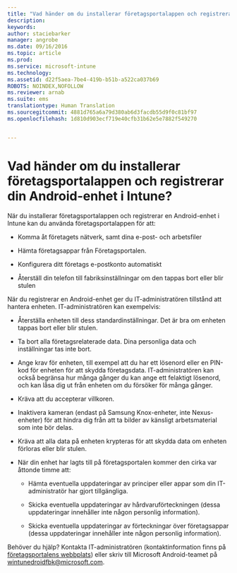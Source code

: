 ```yaml
---
title: "Vad händer om du installerar företagsportalappen och registrerar din Android-enhet i Intune? Microsoft Intune"
description: 
keywords: 
author: staciebarker
manager: angrobe
ms.date: 09/16/2016
ms.topic: article
ms.prod: 
ms.service: microsoft-intune
ms.technology: 
ms.assetid: d22f5aea-7be4-419b-b51b-a522ca037b69
ROBOTS: NOINDEX,NOFOLLOW
ms.reviewer: arnab
ms.suite: ems
translationtype: Human Translation
ms.sourcegitcommit: 4881d765a6a79d380ab6d3facdb55d9f0c81bf97
ms.openlocfilehash: 1d810d903ecf719e40cfb31b62e5e7882f549270


---
```



# Vad händer om du installerar företagsportalappen och registrerar din Android-enhet i Intune?

När du installerar företagsportalappen och registrerar en Android-enhet i Intune kan du använda företagsportalappen för att:

-   Komma åt företagets nätverk, samt dina e-post- och arbetsfiler

-   Hämta företagsappar från Företagsportalen.

-   Konfigurera ditt företags e-postkonto automatiskt

-   Återställ din telefon till fabriksinställningar om den tappas bort eller blir stulen

När du registrerar en Android-enhet ger du IT-administratören tillstånd att hantera enheten. IT-administratören kan exempelvis:

-   Återställa enheten till dess standardinställningar. Det är bra om enheten tappas bort eller blir stulen.

-   Ta bort alla företagsrelaterade data. Dina personliga data och inställningar tas inte bort.

-   Ange krav för enheten, till exempel att du har ett lösenord eller en PIN-kod för enheten för att skydda företagsdata. IT-administratören kan också begränsa hur många gånger du kan ange ett felaktigt lösenord, och kan låsa dig ut från enheten om du försöker för många gånger.

-   Kräva att du accepterar villkoren.

-   Inaktivera kameran (endast på Samsung Knox-enheter, inte Nexus-enheter) för att hindra dig från att ta bilder av känsligt arbetsmaterial som inte bör delas.

-   Kräva att alla data på enheten krypteras för att skydda data om enheten förloras eller blir stulen.

-   När din enhet har lagts till på företagsportalen kommer den cirka var åttonde timme att:

    -   Hämta eventuella uppdateringar av principer eller appar som din IT-administratör har gjort tillgängliga.

    -   Skicka eventuella uppdateringar av hårdvaruförteckningen (dessa uppdateringar innehåller inte någon personlig information).

    -   Skicka eventuella uppdateringar av förteckningar över företagsappar (dessa uppdateringar innehåller inte någon personlig information).

Behöver du hjälp? Kontakta IT-administratören (kontaktinformation finns på [företagsportalens webbplats](http://portal.manage.microsoft.com)) eller skriv till Microsoft Android-teamet på wintunedroidfbk@microsoft.com.




<!--HONumber=Sep16_HO4-->


